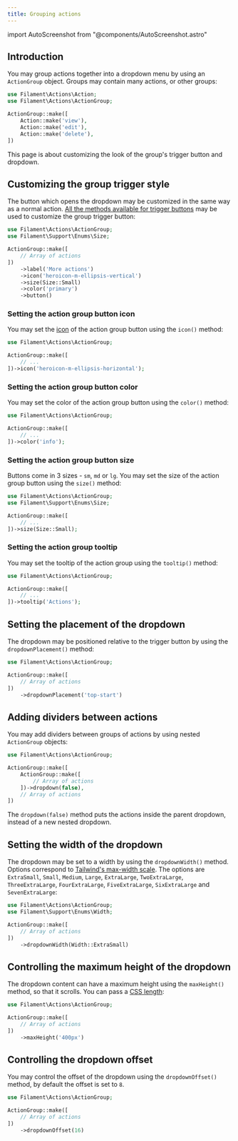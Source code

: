 ```yaml
---
title: Grouping actions
---
```

import AutoScreenshot from "@components/AutoScreenshot.astro"

## Introduction

You may group actions together into a dropdown menu by using an `ActionGroup` object. Groups may contain many actions, or other groups:

```php
use Filament\Actions\Action;
use Filament\Actions\ActionGroup;

ActionGroup::make([
    Action::make('view'),
    Action::make('edit'),
    Action::make('delete'),
])
```

<AutoScreenshot name="actions/group/simple" alt="Action group" version="4.x" />

This page is about customizing the look of the group's trigger button and dropdown.

## Customizing the group trigger style

The button which opens the dropdown may be customized in the same way as a normal action. [All the methods available for trigger buttons](trigger-button) may be used to customize the group trigger button:

```php
use Filament\Actions\ActionGroup;
use Filament\Support\Enums\Size;

ActionGroup::make([
    // Array of actions
])
    ->label('More actions')
    ->icon('heroicon-m-ellipsis-vertical')
    ->size(Size::Small)
    ->color('primary')
    ->button()
```

<AutoScreenshot name="actions/group/customized" alt="Action group with custom trigger style" version="4.x" />

<AutoScreenshot name="tables/actions/group-button" alt="Table with button action group" version="4.x" />

### Setting the action group button icon

You may set the [icon](../styling/icons) of the action group button using the `icon()` method:

```php
use Filament\Actions\ActionGroup;

ActionGroup::make([
    // ...
])->icon('heroicon-m-ellipsis-horizontal');
```

<AutoScreenshot name="tables/actions/group-icon" alt="Table with customized action group icon" version="4.x" />

### Setting the action group button color

You may set the color of the action group button using the `color()` method:

```php
use Filament\Actions\ActionGroup;

ActionGroup::make([
    // ...
])->color('info');
```

<AutoScreenshot name="tables/actions/group-color" alt="Table with customized action group color" version="4.x" />

### Setting the action group button size

Buttons come in 3 sizes - `sm`, `md` or `lg`. You may set the size of the action group button using the `size()` method:

```php
use Filament\Actions\ActionGroup;
use Filament\Support\Enums\Size;

ActionGroup::make([
    // ...
])->size(Size::Small);
```

<AutoScreenshot name="tables/actions/group-small" alt="Table with small action group" version="4.x" />

### Setting the action group tooltip

You may set the tooltip of the action group using the `tooltip()` method:

```php
use Filament\Actions\ActionGroup;

ActionGroup::make([
    // ...
])->tooltip('Actions');
```

<AutoScreenshot name="tables/actions/group-tooltip" alt="Table with action group tooltip" version="4.x" />

## Setting the placement of the dropdown

The dropdown may be positioned relative to the trigger button by using the `dropdownPlacement()` method:

```php
use Filament\Actions\ActionGroup;

ActionGroup::make([
    // Array of actions
])
    ->dropdownPlacement('top-start')
```

<AutoScreenshot name="actions/group/placement" alt="Action group with top placement style" version="4.x" />

## Adding dividers between actions

You may add dividers between groups of actions by using nested `ActionGroup` objects:

```php
use Filament\Actions\ActionGroup;

ActionGroup::make([
    ActionGroup::make([
        // Array of actions
    ])->dropdown(false),
    // Array of actions
])
```

The `dropdown(false)` method puts the actions inside the parent dropdown, instead of a new nested dropdown.

<AutoScreenshot name="actions/group/nested" alt="Action groups nested with dividers" version="4.x" />

## Setting the width of the dropdown

The dropdown may be set to a width by using the `dropdownWidth()` method. Options correspond to [Tailwind's max-width scale](https://tailwindcss.com/docs/max-width). The options are `ExtraSmall`, `Small`, `Medium`, `Large`, `ExtraLarge`, `TwoExtraLarge`, `ThreeExtraLarge`, `FourExtraLarge`, `FiveExtraLarge`, `SixExtraLarge` and `SevenExtraLarge`:

```php
use Filament\Actions\ActionGroup;
use Filament\Support\Enums\Width;

ActionGroup::make([
    // Array of actions
])
    ->dropdownWidth(Width::ExtraSmall)
```

## Controlling the maximum height of the dropdown

The dropdown content can have a maximum height using the `maxHeight()` method, so that it scrolls. You can pass a [CSS length](https://developer.mozilla.org/en-US/docs/Web/CSS/length):

```php
use Filament\Actions\ActionGroup;

ActionGroup::make([
    // Array of actions
])
    ->maxHeight('400px')
```

## Controlling the dropdown offset

You may control the offset of the dropdown using the `dropdownOffset()` method, by default the offset is set to `8`.

```php
use Filament\Actions\ActionGroup;

ActionGroup::make([
    // Array of actions
])
    ->dropdownOffset(16)
```
